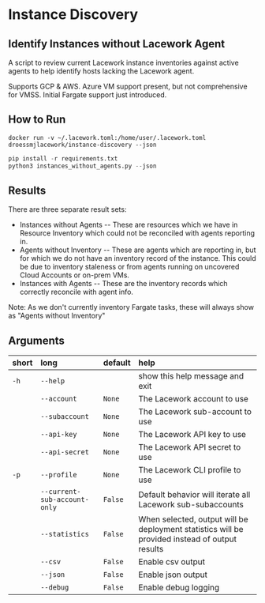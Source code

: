# Instance Discovery 

## Identify Instances without Lacework Agent

A script to review current Lacework instance inventories against active agents to help identify hosts lacking the Lacework agent.

Supports GCP & AWS. Azure VM support present, but not comprehensive for VMSS. Initial Fargate support just introduced. 

## How to Run

`docker run -v ~/.lacework.toml:/home/user/.lacework.toml droessmjlacework/instance-discovery --json`

``` python
pip install -r requirements.txt
python3 instances_without_agents.py --json
```

## Results

There are three separate result sets:
- Instances without Agents -- These are resources which we have in Resource Inventory which could not be reconciled with agents reporting in. 
- Agents without Inventory -- These are agents which are reporting in, but for which we do not have an inventory record of the instance. This could be due to inventory staleness or from agents running on uncovered Cloud Accounts or on-prem VMs.
- Instances with Agents -- These are the inventory records which correctly reconcile with agent info. 

Note: As we don't currently inventory Fargate tasks, these will always show as "Agents without Inventory"


## Arguments

| short | long                              | default | help                                                                                                                                                                             |
| :---- | :-------------------------------- | :------ | :--------------------------------------------------------------------------------------------|
| `-h`  | `--help`                          |         | show this help message and exit                                                                                                                                                 |
|       | `--account`                       | `None`  | The Lacework account to use                                                                  |
|       | `--subaccount`                    | `None`  | The Lacework sub-account to use                                                                                                                                                  |
|       | `--api-key`                       | `None`  | The Lacework API key to use                                                                  |
|       | `--api-secret`                    | `None`  | The Lacework API secret to use                                                                                                                                                  |
| `-p`  | `--profile`                       | `None`  | The Lacework CLI profile to use                                                                                                                                                  |
|       | `--current-sub-account-only`      | `False` | Default behavior will iterate all Lacework sub-subaccounts                                   |
|       | `--statistics`                    | `False` | When selected, output will be deployment statistics will be provided instead of output results |
|       | `--csv`                           | `False` | Enable csv output                                                                            |
|       | `--json`                          | `False` | Enable json output      
|       | `--debug`                         | `False` | Enable debug logging                                                                         |
